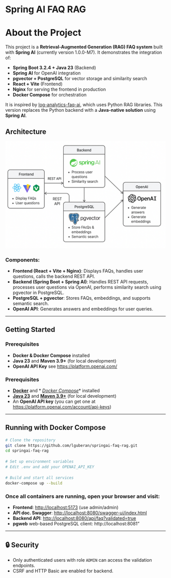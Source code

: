 # Spring AI FAQ RAG

# About the Project

This project is a **Retrieval-Augmented Generation (RAG) FAQ system** built with **Spring AI** (currently version
1.0.0-M7). It demonstrates the integration of:

- **Spring Boot 3.2.4 + Java 23** (Backend)
- **Spring AI** for OpenAI integration
- **pgvector + PostgreSQL** for vector storage and similarity search
- **React + Vite** (Frontend)
- **Nginx** for serving the frontend in production
- **Docker Compose** for orchestration

It is inspired by [log-analytics-faq-ai](https://github.com/lguberan/log-analytics-faq-ai), which uses Python RAG
libraries. This version replaces the Python backend with a **Java-native solution** using **Spring AI**.

## Architecture

![Architecture Diagram](docs/architecture.png)

### Components:

- **Frontend (React + Vite + Nginx)**: Displays FAQs, handles user questions, calls the backend REST API.
- **Backend (Spring Boot + Spring AI)**: Handles REST API requests, processes user questions via OpenAI, performs
  similarity search using pgvector in PostgreSQL.
- **PostgreSQL + pgvector**: Stores FAQs, embeddings, and supports semantic search.
- **OpenAI API**: Generates answers and embeddings for user queries.

---

## Getting Started

### Prerequisites

- **Docker & Docker Compose** installed
- **Java 23** and **Maven 3.9+** (for local development)
- **OpenAI API Key** see https://platform.openai.com/

### Prerequisites

- **[Docker](https://www.docker.com/products/docker-desktop/)** and *
  *[Docker Compose](https://docs.docker.com/compose/install/)** installed
- **[Java 23](https://jdk.java.net/23/)** and **[Maven 3.9+](https://maven.apache.org/)** (for local development)
- An **OpenAI API key** (you can get one at https://platform.openai.com/account/api-keys)

---

## Running with Docker Compose

```bash
# Clone the repository
git clone https://github.com/lguberan/springai-faq-rag.git
cd springai-faq-rag

# Set up environment variables
# Edit .env and add your OPENAI_API_KEY

# Build and start all services
docker-compose up --build
```

### Once all containers are running, open your browser and visit:

- **Frontend**: [http://localhost:5173](http://localhost:5173) (use admin/admin)
- **API doc. Swagger**:  [http://localhost:8080/swagger-ui/index.html](http://localhost:8080/swagger-ui/index.html)
- **Backend API**: [http://localhost:8080/api/faq?validated=true](http://localhost:8080/api/faq?validated=true)
- **pgweb** web-based PostgreSQL client: http://localhost:8081”

---

## 🔒 Security

- Only authenticated users with role `ADMIN` can access the validation endpoints.
- CSRF and HTTP Basic are enabled for backend.
